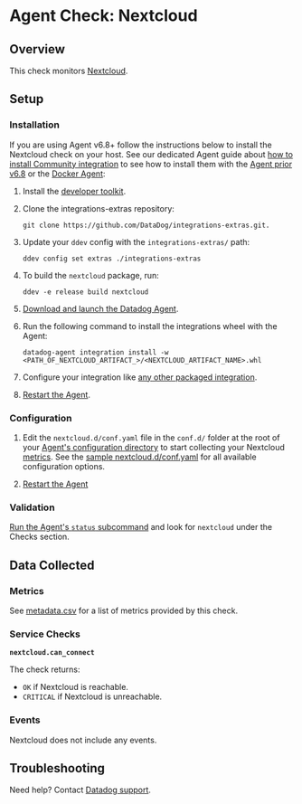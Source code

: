 # Agent Check: Nextcloud

## Overview

This check monitors [Nextcloud][1].

## Setup

### Installation

If you are using Agent v6.8+ follow the instructions below to install the Nextcloud check on your host. See our dedicated Agent guide about [how to install Community integration][2] to see how to install them with the [Agent prior v6.8][3] or the [Docker Agent][4]:

1. Install the [developer toolkit][5].
2. Clone the integrations-extras repository:

    ```
    git clone https://github.com/DataDog/integrations-extras.git.
    ```

3. Update your `ddev` config with the `integrations-extras/` path:

    ```
    ddev config set extras ./integrations-extras
    ```

4. To build the `nextcloud` package, run:

    ```
    ddev -e release build nextcloud
    ```

5. [Download and launch the Datadog Agent][6].
6. Run the following command to install the integrations wheel with the Agent:

    ```
    datadog-agent integration install -w <PATH_OF_NEXTCLOUD_ARTIFACT_>/<NEXTCLOUD_ARTIFACT_NAME>.whl
    ```

7. Configure your integration like [any other packaged integration][7].
8. [Restart the Agent][8].

### Configuration

1. Edit the `nextcloud.d/conf.yaml` file in the `conf.d/` folder at the root of your [Agent's configuration directory][9] to start collecting your Nextcloud [metrics](#metrics).
  See the [sample nextcloud.d/conf.yaml][10] for all available configuration options.

2. [Restart the Agent][11]

### Validation

[Run the Agent's `status` subcommand][12] and look for `nextcloud` under the Checks section.

## Data Collected

### Metrics

See [metadata.csv][13] for a list of metrics provided by this check.

### Service Checks

**`nextcloud.can_connect`**

The check returns:

* `OK` if Nextcloud is reachable.
* `CRITICAL` if Nextcloud is unreachable.


### Events

Nextcloud does not include any events.

## Troubleshooting

Need help? Contact [Datadog support][14].

[1]: https://nextcloud.com
[2]: https://docs.datadoghq.com/agent/guide/community-integrations-installation-with-docker-agent
[3]: https://docs.datadoghq.com/agent/guide/community-integrations-installation-with-docker-agent/?tab=agentpriorto68
[4]: https://docs.datadoghq.com/agent/guide/community-integrations-installation-with-docker-agent/?tab=docker
[5]: https://docs.datadoghq.com/developers/integrations/new_check_howto/#developer-toolkit
[6]: https://app.datadoghq.com/account/settings#agent
[7]: https://docs.datadoghq.com/getting_started/integrations
[8]: https://docs.datadoghq.com/agent/guide/agent-commands/?tab=agentv6#restart-the-agent
[9]: https://docs.datadoghq.com/agent/guide/agent-configuration-files/?tab=agentv6#agent-configuration-directory
[10]: https://github.com/DataDog/integrations-extras/blob/master/nextcloud/datadog_checks/nextcloud/data/conf.yaml.example
[11]: https://docs.datadoghq.com/agent/guide/agent-commands/?tab=agentv6#start-stop-and-restart-the-agent
[12]: https://docs.datadoghq.com/agent/guide/agent-commands/?tab=agentv6#service-status
[13]: https://github.com/DataDog/integrations-extras/blob/master/nextcloud/metadata.csv
[14]: https://docs.datadoghq.com/help

